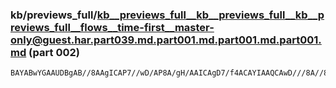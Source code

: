 ### kb/previews_full/kb__previews_full__kb__previews_full__kb__previews_full__flows__time-first__master-only@guest.har.part039.md.part001.md.part001.md.part001.md (part 002)

```md
BAYABwYGAAUDBgAB//8AAgICAP7//wD/AP8A/gH/AAICAgD7/f4ACAYIAAQCAwD///8A//8AAAcGBwABAAAA/f8BAP7+/gAKBwcABAQEAAD//wAEAwMABAICAP4AAAD2+fgABAMEAPv+/QADAgMADAY
```

```
